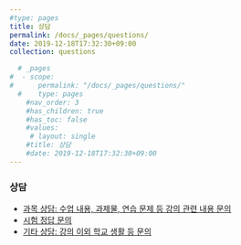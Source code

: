 ```yaml
---
#type: pages
title: 상담
permalink: /docs/_pages/questions/
date: 2019-12-18T17:32:30+09:00
collection: questions

  # _pages
#  - scope:
#      permalink: "/docs/_pages/questions/"
  #    type: pages
	#nav_order: 3
	#has_children: true
	#has_toc: false
    #values:
     # layout: single
	#title: 상담
	#date: 2019-12-18T17:32:30+09:00
---
```

### 상담

- [과목 상담: 수업 내용, 과제물, 연습 문제 등 강의 관련 내용 문의](/docs/_pages/questions/teachings/)
- [시험 정답 문의](/docs/_pages/questions/exams/)
- [기타 상담: 강의 이외 학교 생활 등 문의](/docs/_pages/questions/others/)
